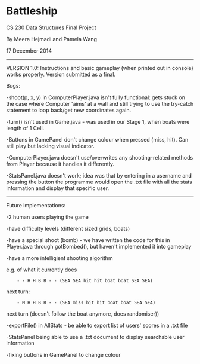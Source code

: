 # Battleship
CS 230 Data Structures Final Project

By Meera Hejmadi and Pamela Wang

17 December 2014
***************************************


VERSION 1.0: Instructions and basic gameplay (when printed out in console) works properly. Version submitted as a final.

Bugs:

-shoot(p, x, y) in ComputerPlayer.java isn't fully functional: gets stuck on the case where Computer 'aims' at a wall and still trying to use the try-catch statement to loop back/get new coordinates again.

-turn() isn't used in Game.java - was used in our Stage 1, when boats were length of 1 Cell.

-Buttons in GamePanel don't change colour when pressed (miss, hit). Can still play but lacking visual indicator.

-ComputerPlayer.java doesn't use/overwrites any shooting-related methods from Player because it handles it differently.

-StatsPanel.java doesn't work; idea was that by entering in a username and pressing the button the programme would open the .txt file with all the stats information and display that specific user.

********************

Future implementations:

-2 human users playing the game

-have difficulty levels (different sized grids, boats)

-have a special shoot (bomb) - we have written the code for this in Player.java through gotBombed(), but haven't implemented it into gameplay

-have a more intelligient shooting algorithm
  
  e.g. of what it currently does
       
        - - H H B B - - (SEA SEA hit hit boat boat SEA SEA)
   
   next turn:
        
        - M H H B B - - (SEA miss hit hit boat boat SEA SEA)
   
   next turn (doesn't follow the boat anymore, does randomiser))

-exportFile() in AllStats - be able to export list of users' scores in a .txt file

-StatsPanel being able to use a .txt document to display searchable user information

-fixing buttons in GamePanel to change colour
